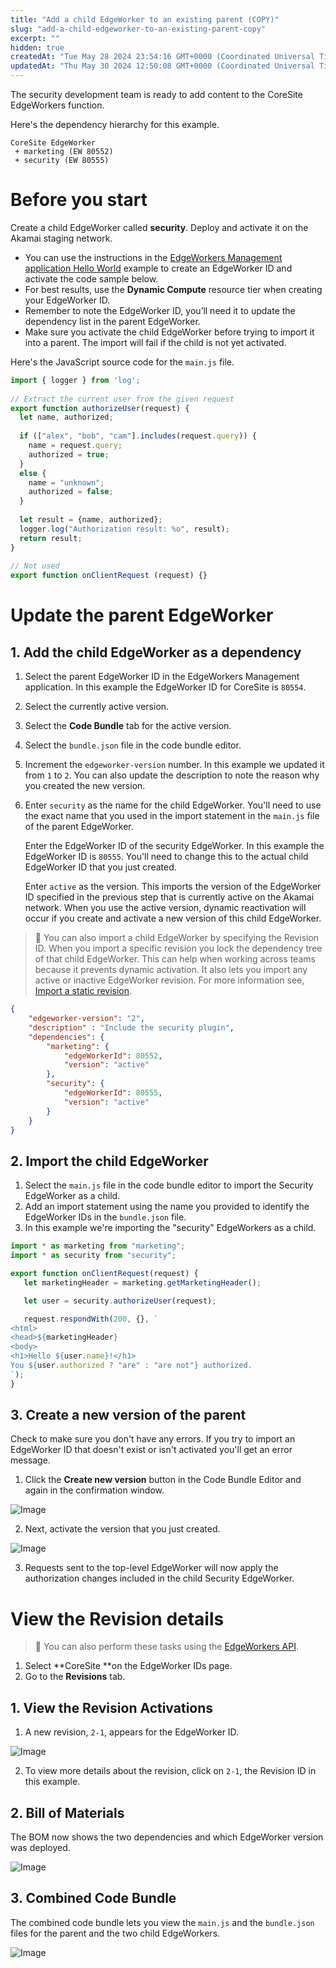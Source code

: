 ```yaml
---
title: "Add a child EdgeWorker to an existing parent (COPY)"
slug: "add-a-child-edgeworker-to-an-existing-parent-copy"
excerpt: ""
hidden: true
createdAt: "Tue May 28 2024 23:54:16 GMT+0000 (Coordinated Universal Time)"
updatedAt: "Thu May 30 2024 12:50:08 GMT+0000 (Coordinated Universal Time)"
---
```

The security development team is ready to add content to the CoreSite EdgeWorkers function.

Here's the dependency hierarchy for this example.

```
CoreSite EdgeWorker
 + marketing (EW 80552)
 + security (EW 80555)
```

# Before you start

Create a child EdgeWorker called **security**. Deploy and activate it on the Akamai staging network. 

- You can use the instructions in the [EdgeWorkers Management application Hello World](hello-world-edgeworkers-management-application.md) example to create an EdgeWorker ID and activate the code sample below.
- For best results, use the **Dynamic Compute** resource tier when creating your EdgeWorker ID.
- Remember to note the EdgeWorker ID, you’ll need it to update the dependency list in the parent EdgeWorker.
- Make sure you activate the child EdgeWorker before trying to import it into a parent. The import will fail if the child is not yet activated.

Here's the JavaScript source code for the `main.js` file.

```javascript
import { logger } from 'log';
​
// Extract the current user from the given request
export function authorizeUser(request) {
  let name, authorized;
  
  if (["alex", "bob", "cam"].includes(request.query)) {
    name = request.query;
    authorized = true;
  }
  else {
    name = "unknown";
    authorized = false;
  }
​
  let result = {name, authorized};
  logger.log("Authorization result: %o", result);
  return result;
}
​
// Not used
export function onClientRequest (request) {}
```

# **Update the parent EdgeWorker**

## 1\. Add the child EdgeWorker as a dependency

1. Select the parent EdgeWorker ID in the EdgeWorkers Management application. In this example the EdgeWorker ID for CoreSite is `80554`.
2. Select the currently active version. 
3. Select the **Code Bundle** tab for the active version.
4. Select the `bundle.json` file in the code bundle editor.
5. Increment the `edgeworker-version` number. In this example we updated it from `1` to `2`.  You can also update the description to note the reason why you created the new version.
6. Enter `security` as the name for the child EdgeWorker. You'll need to use the exact name that you used in the import statement in the `main.js` file of the parent EdgeWorker.

   Enter the EdgeWorker ID of the security EdgeWorker. In this example the EdgeWorker ID is `80555`.  You'll need to change this to the actual child EdgeWorker ID that you just created.

   Enter `active` as the version. This imports the version of the EdgeWorker ID specified in the previous step that is currently active on the Akamai network. When you use the active version, dynamic reactivation will occur if you create and activate a new version of this child EdgeWorker.

> 📘 You can also import a child EdgeWorker by specifying the Revision ID. When you import a specific revision you lock the dependency tree of that child EdgeWorker. This can help when working across teams because it prevents dynamic activation. It also lets you import any active or inactive EdgeWorker revision. For more information see, [Import a static revision](review-a-static-activation.md).

```json
{
    "edgeworker-version": "2",
    "description" : "Include the security plugin",
    "dependencies": {
        "marketing": {
            "edgeWorkerId": 80552,
            "version": "active"
        },
        "security": {
            "edgeWorkerId": 80555,
            "version": "active"
        }
    }
}
```

## 2\. Import the child EdgeWorker

1. Select the `main.js` file in the code bundle editor to import the Security EdgeWorker as a child.
2. Add an import statement using the name you provided to identify the EdgeWorker IDs in the `bundle.json` file.
3. In this example we're importing the "security" EdgeWorkers as a child.

```javascript
import * as marketing from "marketing";
import * as security from "security";

export function onClientRequest(request) {
   let marketingHeader = marketing.getMarketingHeader();

   let user = security.authorizeUser(request);

   request.respondWith(200, {}, `
<html>
<head>${marketingHeader}
<body>
<h1>Hello ${user.name}!</h1>
You ${user.authorized ? "are" : "are not"} authorized.
`);
}
```

## 3\. Create a new version of the parent

Check to make sure you don't have any errors. If you try to import an EdgeWorker ID that doesn't exist or isn't activated you'll get an error message.

1. Click the **Create new version** button in the Code Bundle Editor and again in the confirmation window.
<Frame>
  <img src="https://techdocs.akamai.com/edgeworkers/img/parentReactivationCodeBundle-v1.png" alt="Image"/>
</Frame>


2. Next, activate the version that you just created.
<Frame>
  <img src="https://techdocs.akamai.com/edgeworkers/img/parentReactivation-v1.png" alt="Image"/>
</Frame>


3. Requests sent to the top-level EdgeWorker will now apply the authorization changes included in the child Security EdgeWorker.

# **View the Revision details**

> 📘 You can also perform these tasks using the [EdgeWorkers API](ref:get-revisions).

1. Select **CoreSite **on the EdgeWorker IDs page.
2. Go to the **Revisions** tab.

## 1\. View the Revision Activations

1. A new revision, `2-1`, appears for the EdgeWorker ID.
<Frame>
  <img src="https://techdocs.akamai.com/edgeworkers/img/revisionChild-v2.png" alt="Image"/>
</Frame>


2. To view more details about the revision, click on `2-1`, the Revision ID in this example.

## 2\. Bill of Materials

The BOM now shows the two dependencies and which EdgeWorker version was deployed.
<Frame>
  <img src="https://techdocs.akamai.com/edgeworkers/img/childBOM-v2.jpg" alt="Image"/>
</Frame>


## 3\. Combined Code Bundle

The combined code bundle lets you view the `main.js` and the `bundle.json` files for the parent and the two child EdgeWorkers.
<Frame>
  <img src="https://techdocs.akamai.com/edgeworkers/img/childCombinedCodeBundle-v1.png" alt="Image"/>
</Frame>
